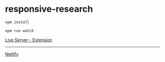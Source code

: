 # responsive-research


`npm install`

`npm run watch`

[Live Server - Extension](https://marketplace.visualstudio.com/items?itemName=ritwickdey.LiveServer)

---

[Netlify](https://dulcet-sunshine-2e4de2.netlify.app/)
